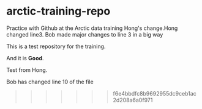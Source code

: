 # arctic-training-repo
Practice with Github at the Arctic data training
Hong's change.Hong changed line3. Bob made major changes to line 3 in a big way

This is a test repository for the training.

And it is **Good**.

Test from Hong.



Bob has changed line 10 of the file
>>>>>>> f6e4bbdfc8b9692955dc9ceb1ac2d208a6a0f971
